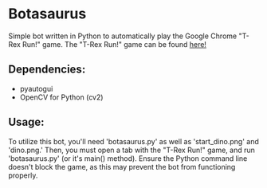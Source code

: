 # Botasaurus
Simple bot written in Python to automatically play the Google Chrome "T-Rex Run!" game.
The "T-Rex Run!" game can be found [here!](https://elgoog.im/t-rex/v2/)

## Dependencies:
- pyautogui
- OpenCV for Python (cv2)

## Usage:
To utilize this bot, you'll need 'botasaurus.py' as well as 'start_dino.png' and 'dino.png.' Then, you must open a tab with the "T-Rex Run!" game, and run 'botasaurus.py' (or it's main() method). Ensure the Python command line doesn't block the game, as this may prevent the bot from functioning properly.

